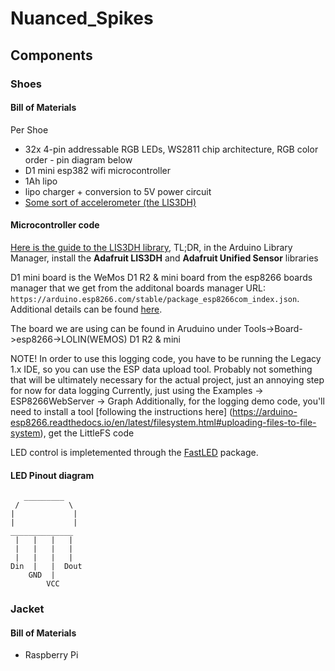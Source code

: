 # Nuanced_Spikes

## Components

### Shoes
#### Bill of Materials
Per Shoe

 - 32x 4-pin addressable RGB LEDs, WS2811 chip architecture, RGB color order - pin diagram below
 - D1 mini esp382 wifi microcontroller
 - 1Ah lipo
 - lipo charger + conversion to 5V power circuit
 - [Some sort of accelerometer (the LIS3DH)](https://learn.adafruit.com/adafruit-lis3dh-triple-axis-accelerometer-breakout)

#### Microcontroller code
[Here is the guide to the LIS3DH library](https://learn.adafruit.com/adafruit-lis3dh-triple-axis-accelerometer-breakout/arduino), TL;DR, in the Arduino Library Manager, install the **Adafruit LIS3DH** and **Adafruit Unified Sensor** libraries

D1 mini board is the WeMos D1 R2 & mini board from the esp8266 boards manager that we get from the additonal boards manager URL: ```https://arduino.esp8266.com/stable/package_esp8266com_index.json```. Additional details can be found [here](https://makersportal.com/blog/2019/6/12/wemos-d1-mini-esp8266-arduino-wifi-board).

The board we are using can be found in Aruduino under Tools->Board->esp8266->LOLIN(WEMOS) D1 R2 & mini

NOTE! In order to use this logging code, you have to be running the Legacy 1.x IDE, so you can use the ESP data upload tool.
Probably not something that will be ultimately necessary for the actual project, just an annoying step for now for data logging
Currently, just using the Examples -> ESP8266WebServer -> Graph
Additionally, for the logging demo code, you'll need to install a tool [following the instructions here] (https://arduino-esp8266.readthedocs.io/en/latest/filesystem.html#uploading-files-to-file-system), get the LittleFS code

LED control is impletemented through the [FastLED](https://fastled.io/) package.

#### LED Pinout diagram
```
   _________
 /           \
|             |
|             |
______________
 |   |   |   |
 |   |   |   |
 |   |   |   |
Din  |   |  Dout
    GND  |
        VCC
```

### Jacket
#### Bill of Materials

- Raspberry Pi
